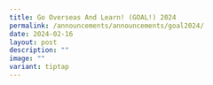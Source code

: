 ```yaml
---
title: Go Overseas And Learn! (GOAL!) 2024
permalink: /announcements/announcements/goal2024/
date: 2024-02-16
layout: post
description: ""
image: ""
variant: tiptap
---
```

